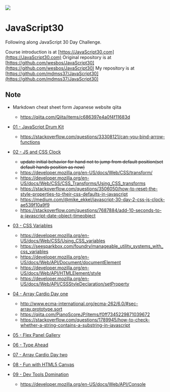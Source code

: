 ![](https://javascript30.com/images/JS3-social-share.png)

# JavaScript30

Following along JavaScript 30 Day Challenge.

Course introduction is at [https://JavaScript30.com](https://JavaScript30.com)
Original repository is at [https://github.com/wesbos/JavaScript30](https://github.com/wesbos/JavaScript30)
My repository is at [https://github.com/mdmss37/JavaScript30](https://github.com/mdmss37/JavaScript30)

## Note

* Markdown cheat sheet form Japanese website qiita

  * https://qiita.com/Qiita/items/c686397e4a0f4f11683d

* [01 - JavaScript Drum Kit](https://mdmss37.github.io/JavaScript30/01%20-%20JavaScript%20Drum%20Kit/)

  * https://stackoverflow.com/questions/33308121/can-you-bind-arrow-functions

* [02 - JS and CSS Clock](https://mdmss37.github.io/JavaScript30/02%20-%20JS%20and%20CSS%20Clock/)

  * ~~update initial behavior for hand not to jump from default position(set default hands position as now)~~
  * <https://developer.mozilla.org/en-US/docs/Web/CSS/transform/>
  * https://developer.mozilla.org/en-US/docs/Web/CSS/CSS_Transforms/Using_CSS_transforms
  * https://stackoverflow.com/questions/3506050/how-to-reset-the-style-properties-to-their-css-defaults-in-javascript
  * https://medium.com/@mike_ekkel/javascript-30-day-2-css-js-clock-ae539f10a9f9
  * https://stackoverflow.com/questions/7687884/add-10-seconds-to-a-javascript-date-object-timeobject

* [03 - CSS Variables](https://mdmss37.github.io/JavaScript30/03%20-%20CSS%20Variables/)

  * https://developer.mozilla.org/en-US/docs/Web/CSS/Using_CSS_variables
  * https://seesparkbox.com/foundry/manageable_utility_systems_with_css_variables
  * https://developer.mozilla.org/en-US/docs/Web/API/Document/documentElement
  * https://developer.mozilla.org/en-US/docs/Web/API/HTMLElement/style
  * https://developer.mozilla.org/en-US/docs/Web/API/CSSStyleDeclaration/setProperty

* [04 - Array Cardio Day one](https://mdmss37.github.io/JavaScript30/04%20-%20Array%20Cardio%20Day%20one/)

  * http://www.ecma-international.org/ecma-262/6.0/#sec-array.prototype.sort
  * https://qiita.com/PianoScoreJP/items/f0ff7345229871039672
  * https://stackoverflow.com/questions/1789945/how-to-check-whether-a-string-contains-a-substring-in-javascript

* [05 - Flex Panel Gallery](https://mdmss37.github.io/JavaScript30/05%20-%20Flex%20Panel%20Gallery/)
* [06 - Type Ahead](https://mdmss37.github.io/JavaScript30/06%20-%20Type%20Ahead/)
* [07 - Array Cardio Day two](https://mdmss37.github.io/JavaScript30/07%20-%20Array%20Cardio%20Day%20two)
* [08 - Fun with HTML5 Canvas](https://mdmss37.github.io/JavaScript30/08%20-%20Fun%20with%20HTML5%20Canvas/)
* [09 - Dev Tools Domination](https://mdmss37.github.io/JavaScript30/09%20-%20Dev%20Tools%20Domination/)
  * https://developer.mozilla.org/en-US/docs/Web/API/Console



